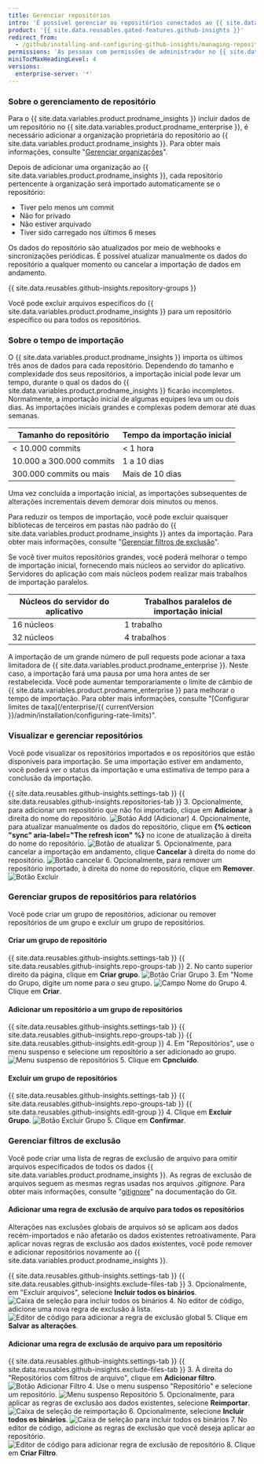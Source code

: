 ```yaml
---
title: Gerenciar repositórios
intro: 'É possível gerenciar os repositórios conectados ao {{ site.data.variables.product.prodname_insights }} e os dados incluídos nas métricas de cada repositório.'
product: '{{ site.data.reusables.gated-features.github-insights }}'
redirect_from:
  - /github/installing-and-configuring-github-insights/managing-repositories
permissions: 'As pessoas com permissões de administrador no {{ site.data.variables.product.prodname_insights }} podem gerenciar repositórios.'
miniTocMaxHeadingLevel: 4
versions:
  enterprise-server: '*'
---
```


### Sobre o gerenciamento de repositório

Para o {{ site.data.variables.product.prodname_insights }} incluir dados de um repositório no {{ site.data.variables.product.prodname_enterprise }}, é necessário adicionar a organização proprietária do repositório ao {{ site.data.variables.product.prodname_insights }}. Para obter mais informações, consulte "[Gerenciar organizações](/github/installing-and-configuring-github-insights/managing-organizations)".

Depois de adicionar uma organização ao {{ site.data.variables.product.prodname_insights }}, cada repositório pertencente à organização será importado automaticamente se o repositório:
- Tiver pelo menos um commit
- Não for privado
- Não estiver arquivado
- Tiver sido carregado nos últimos 6 meses

Os dados do repositório são atualizados por meio de webhooks e sincronizações periódicas. É possível atualizar manualmente os dados do repositório a qualquer momento ou cancelar a importação de dados em andamento.

{{ site.data.reusables.github-insights.repository-groups }}

Você pode excluir arquivos específicos do {{ site.data.variables.product.prodname_insights }} para um repositório específico ou para todos os repositórios.

### Sobre o tempo de importação

O {{ site.data.variables.product.prodname_insights }} importa os últimos três anos de dados para cada repositório. Dependendo do tamanho e complexidade dos seus repositórios, a importação inicial pode levar um tempo, durante o qual os dados do {{ site.data.variables.product.prodname_insights }} ficarão incompletos. Normalmente, a importação inicial de algumas equipes leva um ou dois dias. As importações iniciais grandes e complexas podem demorar até duas semanas.

| Tamanho do repositório   | Tempo da importação inicial |
| ------------------------ | --------------------------- |
| < 10.000 commits         | < 1 hora                    |
| 10.000 a 300.000 commits | 1 a 10 dias                 |
| 300.000 commits ou mais  | Mais de 10 dias             |

Uma vez concluída a importação inicial, as importações subsequentes de alterações incrementais devem demorar dois minutos ou menos.

Para reduzir os tempos de importação, você pode excluir quaisquer bibliotecas de terceiros em pastas não padrão do {{ site.data.variables.product.prodname_insights }} antes da importação. Para obter mais informações, consulte "[Gerenciar filtros de exclusão](#managing-exclusion-filters)".

Se você tiver muitos repositórios grandes, você poderá melhorar o tempo de importação inicial, fornecendo mais núcleos ao servidor do aplicativo. Servidores do aplicação com mais núcleos podem realizar mais trabalhos de importação paralelos.

| Núcleos do servidor do aplicativo | Trabalhos paralelos de importação inicial |
| --------------------------------- | ----------------------------------------- |
| 16 núcleos                        | 1 trabalho                                |
| 32 núcleos                        | 4 trabalhos                               |

A importação de um grande número de pull requests pode acionar a taxa limitadora de {{ site.data.variables.product.prodname_enterprise }}. Neste caso, a importação fará uma pausa por uma hora antes de ser restabelecida. Você pode aumentar temporariamente o limite de câmbio de {{ site.data.variables.product.prodname_enterprise }} para melhorar o tempo de importação. Para obter mais informações, consulte "[Configurar limites de taxa](/enterprise/{{ currentVersion }}/admin/installation/configuring-rate-limits)".

### Visualizar e gerenciar repositórios

Você pode visualizar os repositórios importados e os repositórios que estão disponíveis para importação. Se uma importação estiver em andamento, você poderá ver o status da importação e uma estimativa de tempo para a conclusão da importação.

{{ site.data.reusables.github-insights.settings-tab }}
{{ site.data.reusables.github-insights.repositories-tab }}
3. Opcionalmente, para adicionar um repositório que não foi importado, clique em **Adicionar** à direita do nome do repositório. ![Botão Add (Adicionar)](/assets/images/help/insights/add-button.png)
4. Opcionalmente, para atualizar manualmente os dados do repositório, clique em **{% octicon "sync" aria-label="The refresh icon" %}** no ícone de atualização à direita do nome do repositório. ![Botão de atualizar](/assets/images/help/insights/refresh-button.png)
5. Opcionalmente, para cancelar a importação em andamento, clique **Cancelar** à direita do nome do repositório. ![Botão cancelar](/assets/images/help/insights/cancel-button.png)
6. Opcionalmente, para remover um repositório importado, à direita do nome do repositório, clique em **Remover**. ![Botão Excluir](/assets/images/help/insights/remove-button.png)

### Gerenciar grupos de repositórios para relatórios

Você pode criar um grupo de repositórios, adicionar ou remover repositórios de um grupo e excluir um grupo de repositórios.

#### Criar um grupo de repositório

{{ site.data.reusables.github-insights.settings-tab }}
{{ site.data.reusables.github-insights.repo-groups-tab }}
2. No canto superior direito da página, clique em **Criar grupo**. ![Botão Criar Grupo](/assets/images/help/insights/create-group.png)
3. Em "Nome do Grupo, digite um nome para o seu grupo. ![Campo Nome do Grupo](/assets/images/help/insights/group-name.png)
4. Clique em **Criar**.

#### Adicionar um repositório a um grupo de repositórios

{{ site.data.reusables.github-insights.settings-tab }}
{{ site.data.reusables.github-insights.repo-groups-tab }}
{{ site.data.reusables.github-insights.edit-group }}
4. Em "Repositórios", use o menu suspenso e selecione um repositório a ser adicionado ao grupo. ![Menu suspenso de repositórios](/assets/images/help/insights/repositories-drop-down.png)
5. Clique em **Cpncluído**.

#### Excluir um grupo de repositórios

{{ site.data.reusables.github-insights.settings-tab }}
{{ site.data.reusables.github-insights.repo-groups-tab }}
{{ site.data.reusables.github-insights.edit-group }}
4. Clique em **Excluir Grupo**. ![Botão Excluir Grupo](/assets/images/help/insights/delete-group.png)
5. Clique em **Confirmar**.

### Gerenciar filtros de exclusão

Você pode criar uma lista de regras de exclusão de arquivo para omitir arquivos especificados de todos os dados {{ site.data.variables.product.prodname_insights }}. As regras de exclusão de arquivos seguem as mesmas regras usadas nos arquivos *.gitignore*. Para obter mais informações, consulte "[gitignore](https://git-scm.com/docs/gitignore)" na documentação do Git.

#### Adicionar uma regra de exclusão de arquivo para todos os repositórios

Alterações nas exclusões globais de arquivos só se aplicam aos dados recém-importados e não afetarão os dados existentes retroativamente. Para aplicar novas regras de exclusão aos dados existentes, você pode remover e adicionar repositórios novamente ao {{ site.data.variables.product.prodname_insights }}.

{{ site.data.reusables.github-insights.settings-tab }}
{{ site.data.reusables.github-insights.exclude-files-tab }}
3. Opcionalmente, em "Excluir arquivos", selecione **Incluir todos os binários**. ![Caixa de seleção para incluir todos os binários](/assets/images/help/insights/include-all-binaries-global.png)
4. No editor de código, adicione uma nova regra de exclusão à lista. ![Editor de código para adicionar a regra de exclusão global](/assets/images/help/insights/global-exclusion-list.png)
5. Clique em **Salvar as alterações**.

#### Adicionar uma regra de exclusão de arquivo para um repositório

{{ site.data.reusables.github-insights.settings-tab }}
{{ site.data.reusables.github-insights.exclude-files-tab }}
3. À direita do "Repositórios com filtros de arquivo", clique em **Adicionar filtro**. ![Botão Adicionar Filtro](/assets/images/help/insights/add-filter.png)
4. Use o menu suspenso "Repositório" e selecione um repositório. ![Menu suspenso Repositório](/assets/images/help/insights/repository-drop-down-exclude.png)
5. Opcionalmente, para aplicar as regras de exclusão aos dados existentes, selecione **Reimportar**. ![Caixa de seleção de reimportação](/assets/images/help/insights/re-import-checkbox.png)
6. Opcionalmente, selecione **Incluir todos os binários**. ![Caixa de seleção para incluir todos os binários](/assets/images/help/insights/include-all-binaries-repo.png)
7. No editor de código, adicione as regras de exclusão que você deseja aplicar ao repositório. ![Editor de código para adicionar regra de exclusão de repositório](/assets/images/help/insights/repo-exclusion-list.png)
8. Clique em **Criar Filtro**.
